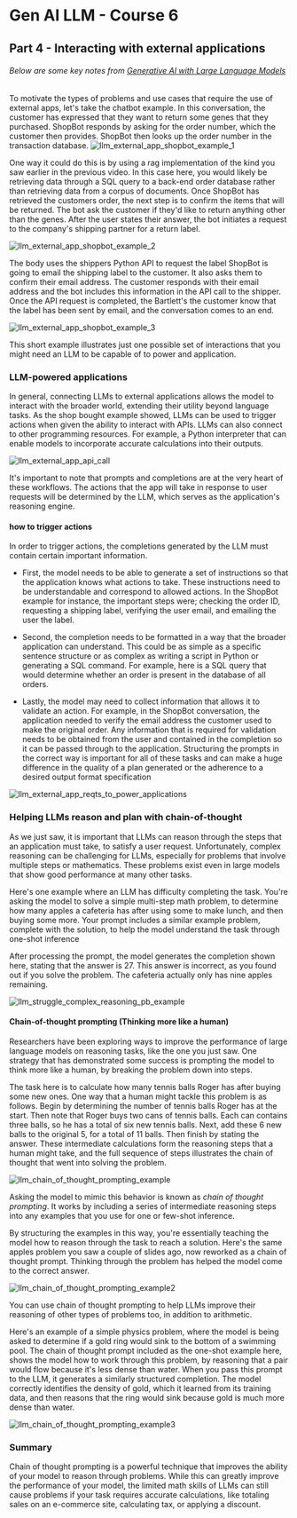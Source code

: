 # Gen AI LLM - Course 6
## Part 4 - Interacting with external applications


###### Below are some key notes from [Generative AI with Large Language Models](https://www.coursera.org/learn/generative-ai-with-llms)

To motivate the types of problems and use cases that require the use of external apps, let's take the chatbot example.
In this conversation, the customer has expressed that they want to return some genes that they purchased. ShopBot responds by asking for the order number, which the customer then provides. ShopBot then looks up the order number in the transaction database.
![llm_external_app_shopbot_example_1](../../images/llm_external_app_shopbot_example_1.png)

One way it could do this is by using a rag implementation of the kind you saw earlier in the previous video. In this case here, you would likely be retrieving data through a SQL query to a back-end order database rather than retrieving data from a corpus of documents. Once ShopBot has retrieved the customers order, the next step is to confirm the items that will be returned. The bot ask the customer if they'd like to return anything other than the genes. After the user states their answer, the bot initiates a request to the company's shipping partner for a return label. 

![llm_external_app_shopbot_example_2](../../images/llm_external_app_shopbot_example_2.png)

The body uses the shippers Python API to request the label ShopBot is going to email the shipping label to the customer. It also asks them to confirm their email address. The customer responds with their email address and the bot includes this information in the API call to the shipper. Once the API request is completed, the Bartlett's the customer know that the label has been sent by email, and the conversation comes to an end.

![llm_external_app_shopbot_example_3](../../images/llm_external_app_shopbot_example_3.png)

This short example illustrates just one possible set of interactions that you might need an LLM to be capable of to power and application.


### LLM-powered applications
 In general, connecting LLMs to external applications allows the model to interact with the broader world, extending their utility beyond language tasks. As the shop bought example showed, LLMs can be used to trigger actions when given the ability to interact with APIs. LLMs can also connect to other programming resources. For example, a Python interpreter that can enable models to incorporate accurate calculations into their outputs.

![llm_external_app_api_call](../../images/llm_external_app_api_call.png)

It's important to note that prompts and completions are at the very heart of these workflows. The actions that the app will take in response to user requests will be determined by the LLM, which serves as the application's reasoning engine.

#### how to trigger actions
In order to trigger actions, the completions generated by the LLM must contain certain important information. 
 - First, the model needs to be able to generate a set of instructions so that the application knows what actions to take. These instructions need to be understandable and correspond to allowed actions. In the ShopBot example for instance, the important steps were; checking the order ID, requesting a shipping label, verifying the user email, and emailing the user the label. 

 - Second, the completion needs to be formatted in a way that the broader application can understand. This could be as simple as a specific sentence structure or as complex as writing a script in Python or generating a SQL command. For example, here is a SQL query that would determine whether an order is present in the database of all orders.

 - Lastly, the model may need to collect information that allows it to validate an action. For example, in the ShopBot conversation, the application needed to verify the email address the customer used to make the original order. Any information that is required for validation needs to be obtained from the user and contained in the completion so it can be passed through to the application. Structuring the prompts in the correct way is important for all of these tasks and can make a huge difference in the quality of a plan generated or the adherence to a desired output format specification

![llm_external_app_reqts_to_power_applications](../../images/llm_external_app_reqts_to_power_applications.png)


### Helping LLMs reason and plan with chain-of-thought
As we just saw, it is important that LLMs can reason through the steps that an application must take, to satisfy a user request. Unfortunately, complex reasoning can be challenging for LLMs, especially for problems that involve multiple steps or mathematics. These problems exist even in large models that show good performance at many other tasks.


Here's one example where an LLM has difficulty completing the task. You're asking the model to solve a simple multi-step math problem, to determine how many apples a cafeteria has after using some to make lunch, and then buying some more. Your prompt includes a similar example problem, complete with the solution, to help the model understand the task through one-shot inference

After processing the prompt, the model generates the completion shown here, stating that the answer is 27. This answer is incorrect, as you found out if you solve the problem. The cafeteria actually only has nine apples remaining. 

![llm_struggle_complex_reasoning_pb_example](../../images/llm_struggle_complex_reasoning_pb_example.png)


#### Chain-of-thought prompting (Thinking more like a human)
 Researchers have been exploring ways to improve the performance of large language models on reasoning tasks, like the one you just saw. One strategy that has demonstrated some success is prompting the model to think more like a human, by breaking the problem down into steps.

The task here is to calculate how many tennis balls Roger has after buying some new ones. One way that a human might tackle this problem is as follows. Begin by determining the number of tennis balls Roger has at the start. Then note that Roger buys two cans of tennis balls. Each can contains three balls, so he has a total of six new tennis balls. Next, add these 6 new balls to the original 5, for a total of 11 balls. Then finish by stating the answer. These intermediate calculations form the reasoning steps that a human might take, and the full sequence of steps illustrates the chain of thought that went into solving the problem. 

![llm_chain_of_thought_prompting_example](../../images/llm_chain_of_thought_prompting_example.png)

Asking the model to mimic this behavior is known as *chain of thought prompting*. It works by including a series of intermediate reasoning steps into any examples that you use for one or few-shot inference. 

By structuring the examples in this way, you're essentially teaching the model how to reason through the task to reach a solution. Here's the same apples problem you saw a couple of slides ago, now reworked as a chain of thought prompt. 
Thinking through the problem has helped the model come to the correct answer. 

![llm_chain_of_thought_prompting_example2](../../images/llm_chain_of_thought_prompting_example2.png)


You can use chain of thought prompting to help LLMs improve their reasoning of other types of problems too, in addition to arithmetic. 

Here's an example of a simple physics problem, where the model is being asked to determine if a gold ring would sink to the bottom of a swimming pool. The chain of thought prompt included as the one-shot example here, shows the model how to work through this problem, by reasoning that a pair would flow because it's less dense than water. When you pass this prompt to the LLM, it generates a similarly structured completion. The model correctly identifies the density of gold, which it learned from its training data, and then reasons that the ring would sink because gold is much more dense than water. 

![llm_chain_of_thought_prompting_example3](../../images/llm_chain_of_thought_prompting_example3.png)


### Summary
Chain of thought prompting is a powerful technique that improves the ability of your model to reason through problems. While this can greatly improve the performance of your model, the limited math skills of LLMs can still cause problems if your task requires accurate calculations, like totaling sales on an e-commerce site, calculating tax, or applying a discount.


